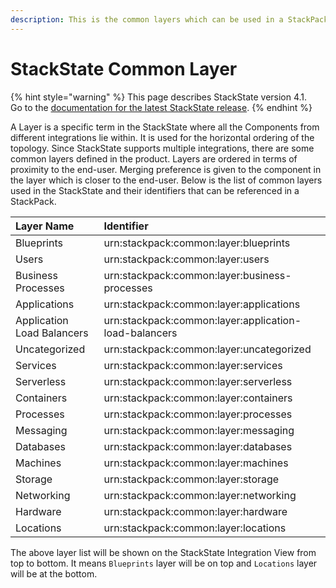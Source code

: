 ```yaml
---
description: This is the common layers which can be used in a StackPack.
---
```


# StackState Common Layer

{% hint style="warning" %}
This page describes StackState version 4.1.  
Go to the [documentation for the latest StackState release](https://docs.stackstate.com/).
{% endhint %}

A Layer is a specific term in the StackState where all the Components from different integrations lie within. It is used for the horizontal ordering of the topology. Since StackState supports multiple integrations, there are some common layers defined in the product. Layers are ordered in terms of proximity to the end-user. Merging preference is given to the component in the layer which is closer to the end-user. Below is the list of common layers used in the StackState and their identifiers that can be referenced in a StackPack.

| Layer Name | Identifier |
| :--- | :--- |
| Blueprints | urn:stackpack:common:layer:blueprints |
| Users | urn:stackpack:common:layer:users |
| Business Processes | urn:stackpack:common:layer:business-processes |
| Applications | urn:stackpack:common:layer:applications |
| Application Load Balancers | urn:stackpack:common:layer:application-load-balancers |
| Uncategorized | urn:stackpack:common:layer:uncategorized |
| Services | urn:stackpack:common:layer:services |
| Serverless | urn:stackpack:common:layer:serverless |
| Containers | urn:stackpack:common:layer:containers |
| Processes | urn:stackpack:common:layer:processes |
| Messaging | urn:stackpack:common:layer:messaging |
| Databases | urn:stackpack:common:layer:databases |
| Machines | urn:stackpack:common:layer:machines |
| Storage | urn:stackpack:common:layer:storage |
| Networking | urn:stackpack:common:layer:networking |
| Hardware | urn:stackpack:common:layer:hardware |
| Locations | urn:stackpack:common:layer:locations |

The above layer list will be shown on the StackState Integration View from top to bottom. It means `Blueprints` layer will be on top and `Locations` layer will be at the bottom.

